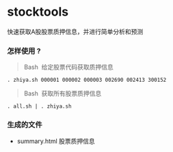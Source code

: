 # stocktools

快速获取A股股票质押信息，并进行简单分析和预测

### 怎样使用 ?

> Bash  给定股票代码获取质押信息

```
. zhiya.sh 000001 000002 000003 002690 002413 300152

```

> Bash  获取所有股票质押信息

```
. all.sh | . zhiya.sh

```

### 生成的文件

- summary.html 股票质押信息
